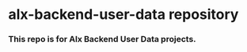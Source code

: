 <h1>alx-backend-user-data repository</h1>

<h3>This repo is for Alx Backend User Data projects.</h3>


